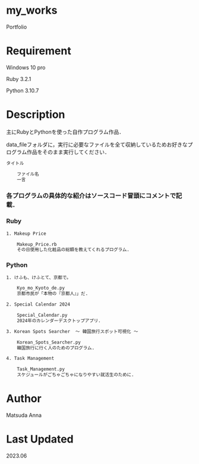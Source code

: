 # **my_works**

Portfolio

# Requirement
Windows 10 pro

Ruby 3.2.1

Python 3.10.7


# Description

主にRubyとPythonを使った自作プログラム作品．

data_fileフォルダに，実行に必要なファイルを全て収納しているためお好きなプログラム作品をそのまま実行してください．

```bash
タイトル

    ファイル名
    一言
```

### **各プログラムの具体的な紹介はソースコード冒頭にコメントで記載．**


### **Ruby**

```bash
1. Makeup Price

    Makeup_Price.rb
    その日使用した化粧品の総額を教えてくれるプログラム.
```

### **Python**

```bash
1. けふも、けふとて、京都で。

    Kyo_mo_Kyoto_de.py
    京都市民が「本物の『京都人』」だ.

2. Special Calendar 2024

    Special_Calendar.py
    2024年のカレンダーデスクトップアプリ.

3. Korean Spots Searcher  ～ 韓国旅行スポット可視化 ～

    Korean_Spots_Searcher.py
    韓国旅行に行く人のためのプログラム.

4. Task Management

    Task_Management.py
    スケジュールがごちゃごちゃになりやすい就活生のために.
```

# Author

Matsuda Anna

# Last Updated

2023.06
